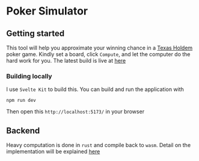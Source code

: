 # Poker Simulator

## Getting started
This tool will help you approximate your winning chance in a [Texas Holdem](https://en.wikipedia.org/wiki/Texas_hold_%27em) poker game.
Kindly set a board, click `Compute`, and let the computer do the hard work for you.
The latest build is live at [here](https://poker.lamsaoquenem.day/)

### Building locally

I use `Svelte Kit` to build this. You can build and run the application with

```
npm run dev
```

Then open this `http://localhost:5173/` in your browser

## Backend

Heavy computation is done in `rust` and compile back to `wasm`.
Detail on the implementation will be explained [here](https://github.com/hucancode/poker-solver)
